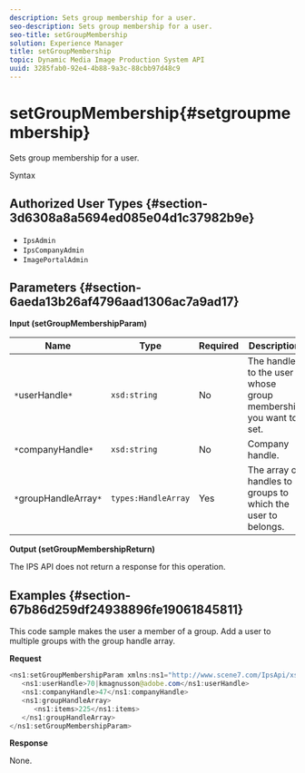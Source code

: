```yaml
---
description: Sets group membership for a user.
seo-description: Sets group membership for a user.
seo-title: setGroupMembership
solution: Experience Manager
title: setGroupMembership
topic: Dynamic Media Image Production System API
uuid: 3285fab0-92e4-4b88-9a3c-88cbb97d48c9
---
```


# setGroupMembership{#setgroupmembership}

Sets group membership for a user.

 Syntax 

## Authorized User Types {#section-3d6308a8a5694ed085e04d1c37982b9e}

* `IpsAdmin` 
* `IpsCompanyAdmin` 
* `ImagePortalAdmin`

## Parameters {#section-6aeda13b26af4796aad1306ac7a9ad17}

**Input (setGroupMembershipParam)** 

|  Name  | Type  | Required  | Description  |
|---|---|---|---|
|  `*`userHandle`*`  | `xsd:string`  | No  | The handle to the user whose group membership you want to set.  |
|  `*`companyHandle`*`  | `xsd:string`  | No  | Company handle.  |
|  `*`groupHandleArray`*`  | `types:HandleArray`  | Yes  | The array of handles to groups to which the user to belongs.  |

**Output (setGroupMembershipReturn)**

The IPS API does not return a response for this operation.

## Examples {#section-67b86d259df24938896fe19061845811}

This code sample makes the user a member of a group. Add a user to multiple groups with the group handle array.

**Request** 

```java
<ns1:setGroupMembershipParam xmlns:ns1="http://www.scene7.com/IpsApi/xsd">
   <ns1:userHandle>70|kmagnusson@adobe.com</ns1:userHandle>
   <ns1:companyHandle>47</ns1:companyHandle>
   <ns1:groupHandleArray>
      <ns1:items>225</ns1:items>
   </ns1:groupHandleArray>
</ns1:setGroupMembershipParam>
```

**Response**

None. 
